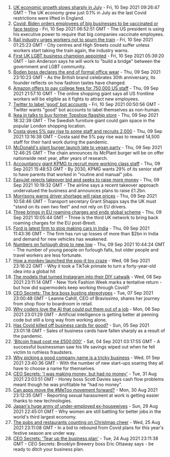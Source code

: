 1. [UK economic growth slows sharply in July](https://www.bbc.co.uk/news/business-58502593?at_medium=RSS&at_campaign=KARANGA) - Fri, 10 Sep 2021 09:26:47 GMT - The UK economy grew just 0.1% in July as the last Covid restrictions were lifted in England.
2. [Covid: Biden orders employees of big businesses to be vaccinated or face testing](https://www.bbc.co.uk/news/world-us-canada-58508547?at_medium=RSS&at_campaign=KARANGA) - Fri, 10 Sep 2021 06:52:51 GMT - The US president is using his executive power to require that big companies vaccinate employees.
3. [Rail industry urges workers not to spurn the train](https://www.bbc.co.uk/news/business-58502589?at_medium=RSS&at_campaign=KARANGA) - Fri, 10 Sep 2021 01:25:23 GMT - City centres and High Streets could suffer unless workers start taking the train again, the industry warns.
4. [First UK LGBT business champion appointed](https://www.bbc.co.uk/news/business-58503264?at_medium=RSS&at_campaign=KARANGA) - Fri, 10 Sep 2021 05:39:20 GMT - Iain Anderson says he will work to "build a bridge" between the government and LGBT community.
5. [Boden boss declares the end of formal office wear](https://www.bbc.co.uk/news/business-58488426?at_medium=RSS&at_campaign=KARANGA) - Thu, 09 Sep 2021 23:10:23 GMT - As the British brand celebrates 30th anniversary, its founder reflects on how fashion tastes have changed.
6. [Amazon offers to pay college fees for 750,000 US staff](https://www.bbc.co.uk/news/business-58509932?at_medium=RSS&at_campaign=KARANGA) - Thu, 09 Sep 2021 21:57:10 GMT - The online shopping giant says all US frontline workers will be eligible as it fights to attract new employees.
7. [Twitter to label 'good' bot accounts](https://www.bbc.co.uk/news/technology-58510594?at_medium=RSS&at_campaign=KARANGA) - Fri, 10 Sep 2021 00:50:56 GMT - Twitter wants "good" bot accounts to label themselves as non-human.
8. [Ikea in talks to buy former Topshop flagship store](https://www.bbc.co.uk/news/business-58508917?at_medium=RSS&at_campaign=KARANGA) - Thu, 09 Sep 2021 18:32:39 GMT - The Swedish furniture giant could gain space in the popular London shopping location.
9. [Costa gives 5% pay rise to some staff and recruits 2,000](https://www.bbc.co.uk/news/business-58504123?at_medium=RSS&at_campaign=KARANGA) - Thu, 09 Sep 2021 13:16:38 GMT - Costa said the 5% pay rise was to reward 14,500 staff for their hard work during the pandemic.
10. [McDonald's plant burger launch late to vegan party](https://www.bbc.co.uk/news/business-58498859?at_medium=RSS&at_campaign=KARANGA) - Thu, 09 Sep 2021 12:46:25 GMT - The chain announces its McPlant burger will be on offer nationwide next year, after years of research.
11. [Accountancy giant KPMG to recruit more working class staff](https://www.bbc.co.uk/news/business-58485825?at_medium=RSS&at_campaign=KARANGA) - Thu, 09 Sep 2021 15:48:53 GMT - By 2030, KPMG wants 29% of its senior staff to have parents that worked in "routine and manual" jobs.
12. [EasyJet rejects takeover bid and seeks to raise more money](https://www.bbc.co.uk/news/business-58499055?at_medium=RSS&at_campaign=KARANGA) - Thu, 09 Sep 2021 10:19:32 GMT - The airline says a recent takeover approach undervalued the business and announces plans to raise £1.2bn.
13. [Morrisons warns driver shortage will raise prices](https://www.bbc.co.uk/news/business-58498427?at_medium=RSS&at_campaign=KARANGA) - Thu, 09 Sep 2021 10:58:46 GMT - Transport secretary Grant Shapps says the UK must "stand on its own two feet" and not rely on EU drivers.
14. [Three brings in EU roaming charges and ends global scheme](https://www.bbc.co.uk/news/technology-58501527?at_medium=RSS&at_campaign=KARANGA) - Thu, 09 Sep 2021 10:05:44 GMT - Three is the third UK network to bring back roaming charges for the EU post-Brexit.
15. [Ford is latest firm to stop making cars in India](https://www.bbc.co.uk/news/world-asia-india-58497640?at_medium=RSS&at_campaign=KARANGA) - Thu, 09 Sep 2021 11:43:36 GMT - The firm has run up losses of more than $2bn in India and demand for new vehicles has weakened.
16. [Numbers on furlough drop to new low](https://www.bbc.co.uk/news/business-58498433?at_medium=RSS&at_campaign=KARANGA) - Thu, 09 Sep 2021 10:44:24 GMT - The number of young people on furlough falls, but older people and travel workers are less fortunate.
17. [How a monkey launched the pop-it toy craze](https://www.bbc.co.uk/news/business-58408570?at_medium=RSS&at_campaign=KARANGA) - Wed, 08 Sep 2021 23:16:22 GMT - Why it took a TikTok primate to turn a forty-year-old idea into a global hit
18. [The models that turned Instagram into their DIY catwalk](https://www.bbc.co.uk/news/business-58474185?at_medium=RSS&at_campaign=KARANGA) - Wed, 08 Sep 2021 23:11:14 GMT - New York Fashion Week marks a tentative return - but how did supermodels keep working through Covid?
19. [CEO Secrets: The bra boss busting stereotypes](https://www.bbc.co.uk/news/business-58423705?at_medium=RSS&at_campaign=KARANGA) - Tue, 07 Sep 2021 23:00:48 GMT - Leanne Cahill, CEO of Bravissimo, shares her journey from shop floor to boardroom in retail.
20. [Why coders love the AI that could put them out of a job](https://www.bbc.co.uk/news/business-57914432?at_medium=RSS&at_campaign=KARANGA) - Mon, 06 Sep 2021 23:01:29 GMT - Artificial intelligence is getting better at penning code but still a long way from working alone.
21. [Has Covid killed off business cards for good?](https://www.bbc.co.uk/news/business-58419842?at_medium=RSS&at_campaign=KARANGA) - Sun, 05 Sep 2021 23:01:18 GMT - Sales of business cards have fallen sharply as a result of the pandemic.
22. ['Bitcoin fraud cost me £500,000'](https://www.bbc.co.uk/news/business-58424832?at_medium=RSS&at_campaign=KARANGA) - Sat, 04 Sep 2021 03:17:55 GMT - A successful businessman saw his life savings wiped out when he fell victim to ruthless fraudsters.
23. [Why picking a good company name is a tricky business](https://www.bbc.co.uk/news/business-58395924?at_medium=RSS&at_campaign=KARANGA) - Wed, 01 Sep 2021 23:40:36 GMT - With the number of new start-ups soaring they all have to choose a name for themselves.
24. [CEO Secrets: 'I was making money, but had no money'](https://www.bbc.co.uk/news/business-58319314?at_medium=RSS&at_campaign=KARANGA) - Tue, 31 Aug 2021 23:03:51 GMT - Honey boss Scott Davies says cash flow problems meant though he was profitable he "had no money".
25. [Can apps move the #MeToo movement forward?](https://www.bbc.co.uk/news/business-58260533?at_medium=RSS&at_campaign=KARANGA) - Mon, 30 Aug 2021 23:12:35 GMT - Reporting sexual harassment at work is getting easier thanks to new technologies.
26. [Japan's huge army of under-employed ex-housewives](https://www.bbc.co.uk/news/business-58301604?at_medium=RSS&at_campaign=KARANGA) - Sun, 29 Aug 2021 22:45:01 GMT - Why women are still battling for better jobs in the world's third largest economy.
27. [The pubs and restaurants counting on Christmas cheer](https://www.bbc.co.uk/news/business-58305616?at_medium=RSS&at_campaign=KARANGA) - Wed, 25 Aug 2021 23:11:08 GMT - In a bid to rebound from Covid plans for this year's festive season are under way.
28. [CEO Secrets: 'Tear up the business plan'](https://www.bbc.co.uk/news/business-58316843?at_medium=RSS&at_campaign=KARANGA) - Tue, 24 Aug 2021 23:11:38 GMT - CEO Secrets: Brooklyn Brewery boss Eric Ottaway says - be ready to ditch your business plan.
